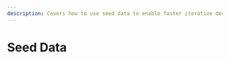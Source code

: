 ```yaml
---
description: Covers how to use seed data to enable faster iterative development/test cycle.
---
```


# Seed Data

